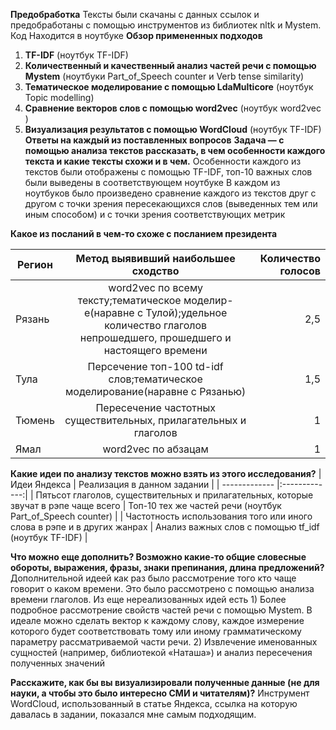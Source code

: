 **Предобработка**
Тексты были скачаны с данных ссылок и предобработаны с помощью инструментов из библиотек nltk и Mystem. Код Находится в ноутбуке 
**Обзор примененных подходов**
1.	**TF-IDF** (ноутбук TF-IDF)
2.	**Количественный и качественный анализ частей речи с помощью Mystem** (ноутбуки Part_of_Speech counter и Verb tense similarity)
3.	**Тематическое моделирование с помощью LdaMulticore** (ноутбук Topic modelling)
4.	**Сравнение векторов слов с помощью word2vec**   (ноутбук word2vec )
5.	**Визуализация результатов с помощью WordCloud** (ноутбук TF-IDF)
**Ответы на каждый из поставленных вопросов**
__Задача — с помощью анализа текстов рассказать, в чем особенности каждого текста и какие тексты схожи и в чем.__
Особенности каждого из текстов были отображены с помощью TF-IDF, топ-10 важных слов были выведены в соответствующем ноутбуке
В каждом из ноутбуков было произведено сравнение каждого из текстов друг с другом с точки зрения пересекающихся слов (выведенных тем или иным способом) и с точки зрения соответствующих метрик

__Какое из посланий в чем-то схоже с посланием президента__

| Регион        | Метод выявивший наибольшее сходство           | Количество голосов  |
| ------------- |:-------------:| -----:|
| Рязань     | word2vec по всему тексту;тематическое моделир-е(наравне с Тулой);удельное количество глаголов непрошедшего, прошедшего и настоящего времени| 2,5 |
| Тула     | Персечение топ-100 td-idf слов;тематическое моделирование(наравне с Рязанью)|   1,5 |
| Тюмень | Пересечение частотных существительных, прилагательных и глаголов   |    1 |
| Ямал | word2vec по абзацам     |    1 |

__Какие идеи по анализу текстов можно взять из этого исследования?__
| Идеи Яндекса        | Реализация в данном задании | 
| ------------- |:-------------:| 
| Пятьсот глаголов, существительных и прилагательных, которые звучат в рэпе чаще всего | Топ-10 тех же частей речи (ноутбук Part_of_Speech counter)  | 
| Частотность использования того или иного слова в рэпе и в других жанрах | Анализ важных слов с помощью tf_idf (ноутбук TF-IDF)  |  

__Что можно еще дополнить? Возможно какие-то общие словесные обороты, выражения, фразы, знаки препинания, длина предложений?__
Дополнительной идеей как раз было рассмотрение того кто чаще говорит о каком времени. Это было рассмотрено с помощью анализа времени глаголов. 
Из еще нереализованных идей есть 1) Более подробное рассмотрение свойств частей речи с помощью Mystem. В идеале можно сделать вектор к каждому слову, каждое измерение которого будет соответствовать тому или иному грамматическому параметру рассматриваемой части речи. 2) Извлечение именованных сущностей (например, библиотекой «Наташа») и анализ пересечения полученных значений

__Расскажите, как бы вы визуализировали полученные данные (не для науки, а чтобы это было интересно СМИ и читателям)?__
Инструмент WordСloud, использованный в статье Яндекса, ссылка на которую давалась в задании, показался мне самым подходящим.
